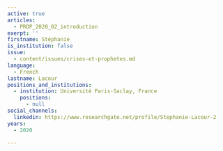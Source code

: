 ```yaml
---
active: true
articles:
  - PROP_2020_02_introduction
exerpt: ''
firstname: Stéphanie
is_institution: false
issue:
  - content/issues/crises-et-prophetes.md
language:
  - French
lastname: Lacour
positions_and_institutions:
  - institution: Université Paris-Saclay, France
    positions:
      - null
social_channels:
  linkedin: https://www.researchgate.net/profile/Stephanie-Lacour-2
years:
  - 2020

---
```

